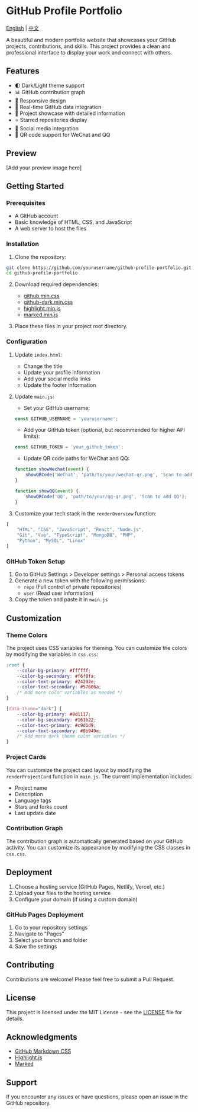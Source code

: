 # GitHub Profile Portfolio

[English](README.md) | [中文](README_zh.md)

A beautiful and modern portfolio website that showcases your GitHub projects, contributions, and skills. This project provides a clean and professional interface to display your work and connect with others.

## Features

- 🌓 Dark/Light theme support
- 📊 GitHub contribution graph
- 📱 Responsive design
- 🔄 Real-time GitHub data integration
- 📝 Project showcase with detailed information
- ⭐ Starred repositories display
- 💬 Social media integration
- 📱 QR code support for WeChat and QQ

## Preview

[Add your preview image here]

## Getting Started

### Prerequisites

- A GitHub account
- Basic knowledge of HTML, CSS, and JavaScript
- A web server to host the files

### Installation

1. Clone the repository:
```bash
git clone https://github.com/yourusername/github-profile-portfolio.git
cd github-profile-portfolio
```

2. Download required dependencies:
   - [github.min.css](https://github.com/sindresorhus/github-markdown-css)
   - [github-dark.min.css](https://github.com/sindresorhus/github-markdown-css)
   - [highlight.min.js](https://highlightjs.org/)
   - [marked.min.js](https://marked.js.org/)

3. Place these files in your project root directory.

### Configuration

1. Update `index.html`:
   - Change the title
   - Update your profile information
   - Add your social media links
   - Update the footer information

2. Update `main.js`:
   - Set your GitHub username:
   ```javascript
   const GITHUB_USERNAME = 'yourusername';
   ```
   - Add your GitHub token (optional, but recommended for higher API limits):
   ```javascript
   const GITHUB_TOKEN = 'your_github_token';
   ```
   - Update QR code paths for WeChat and QQ:
   ```javascript
   function showWechat(event) {
       showQRCode('WeChat', 'path/to/your/wechat-qr.png', 'Scan to add WeChat');
   }
   
   function showQQ(event) {
       showQRCode('QQ', 'path/to/your/qq-qr.png', 'Scan to add QQ');
   }
   ```

3. Customize your tech stack in the `renderOverview` function:
```javascript
[
    "HTML", "CSS", "JavaScript", "React", "Node.js",
    "Git", "Vue", "TypeScript", "MongoDB", "PHP",
    "Python", "MySQL", "Linux"
]
```

### GitHub Token Setup

1. Go to GitHub Settings > Developer settings > Personal access tokens
2. Generate a new token with the following permissions:
   - `repo` (Full control of private repositories)
   - `user` (Read user information)
3. Copy the token and paste it in `main.js`

## Customization

### Theme Colors

The project uses CSS variables for theming. You can customize the colors by modifying the variables in `css.css`:

```css
:root {
    --color-bg-primary: #ffffff;
    --color-bg-secondary: #f6f8fa;
    --color-text-primary: #24292e;
    --color-text-secondary: #57606a;
    /* Add more color variables as needed */
}

[data-theme="dark"] {
    --color-bg-primary: #0d1117;
    --color-bg-secondary: #161b22;
    --color-text-primary: #c9d1d9;
    --color-text-secondary: #8b949e;
    /* Add more dark theme color variables */
}
```

### Project Cards

You can customize the project card layout by modifying the `renderProjectCard` function in `main.js`. The current implementation includes:
- Project name
- Description
- Language tags
- Stars and forks count
- Last update date

### Contribution Graph

The contribution graph is automatically generated based on your GitHub activity. You can customize its appearance by modifying the CSS classes in `css.css`.

## Deployment

1. Choose a hosting service (GitHub Pages, Netlify, Vercel, etc.)
2. Upload your files to the hosting service
3. Configure your domain (if using a custom domain)

### GitHub Pages Deployment

1. Go to your repository settings
2. Navigate to "Pages"
3. Select your branch and folder
4. Save the settings

## Contributing

Contributions are welcome! Please feel free to submit a Pull Request.

## License

This project is licensed under the MIT License - see the [LICENSE](LICENSE) file for details.

## Acknowledgments

- [GitHub Markdown CSS](https://github.com/sindresorhus/github-markdown-css)
- [Highlight.js](https://highlightjs.org/)
- [Marked](https://marked.js.org/)

## Support

If you encounter any issues or have questions, please open an issue in the GitHub repository. 